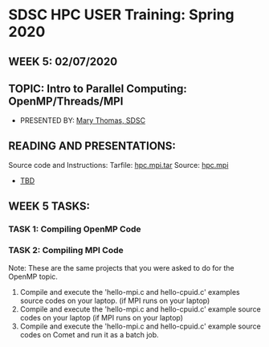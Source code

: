 # SDSC HPC USER Training:  Spring 2020
## WEEK 5: 02/07/2020

## TOPIC: Intro to Parallel Computing: OpenMP/Threads/MPI 
* PRESENTED BY:  [Mary Thomas, SDSC](https://hpc-students.sdsc.edu/instr_bios/mary_thomas.html)

## READING AND PRESENTATIONS:

Source code and Instructions:
Tarfile: [hpc.mpi.tar](hpc.mpi.tar)
Source: [hpc.mpi](hpc.mpi)

* [TBD](TBD)


## WEEK 5 TASKS:
### TASK 1:  Compiling OpenMP Code

### TASK 2:  Compiling MPI Code
Note: These are the same projects that you were asked to do for the OpenMP topic.

1. Compile and execute the 'hello-mpi.c and hello-cpuid.c' examples source codes on your laptop. (if MPI runs on your laptop)
2. Compile and execute the 'hello-mpi.c and hello-cpuid.c' example source codes on your laptop (if MPI runs on your laptop)
3. Compile and execute the 'hello-mpi.c and hello-cpuid.c' example source codes on Comet and run it as a batch job. 


